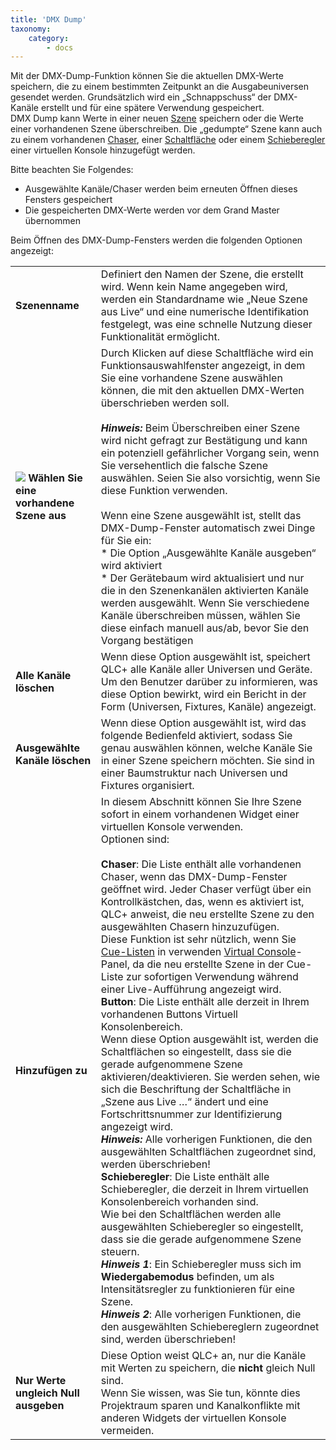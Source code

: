 ```yaml
---
title: 'DMX Dump'
taxonomy:
    category:
        - docs
---
```


Mit der DMX-Dump-Funktion können Sie die aktuellen DMX-Werte speichern, die zu einem bestimmten Zeitpunkt an die Ausgabeuniversen gesendet werden. Grundsätzlich wird ein „Schnappschuss“ der DMX-Kanäle erstellt und für eine spätere Verwendung gespeichert.  
DMX Dump kann Werte in einer neuen [Szene](/basics/glossary-and-concepts#szene) speichern oder die Werte einer vorhandenen Szene überschreiben. Die „gedumpte“ Szene kann auch zu einem vorhandenen [Chaser](/basics/glossary-and-concepts#chaser), einer [Schaltfläche](/virtual-console/button) oder einem [Schieberegler](/virtual-console/slider) einer virtuellen Konsole hinzugefügt werden.  

Bitte beachten Sie Folgendes:

* Ausgewählte Kanäle/Chaser werden beim erneuten Öffnen dieses Fensters gespeichert
* Die gespeicherten DMX-Werte werden vor dem Grand Master übernommen

Beim Öffnen des DMX-Dump-Fensters werden die folgenden Optionen angezeigt:

| | |
| - | - |
| **Szenenname** | Definiert den Namen der Szene, die erstellt wird. Wenn kein Name angegeben wird, werden ein Standardname wie „Neue Szene aus Live“ und eine numerische Identifikation festgelegt, was eine schnelle Nutzung dieser Funktionalität ermöglicht. |
| ![](/basics/scene.png) **Wählen Sie eine vorhandene Szene aus** | Durch Klicken auf diese Schaltfläche wird ein Funktionsauswahlfenster angezeigt, in dem Sie eine vorhandene Szene auswählen können, die mit den aktuellen DMX-Werten überschrieben werden soll.<br><br>***Hinweis:*** Beim Überschreiben einer Szene wird nicht gefragt zur Bestätigung und kann ein potenziell gefährlicher Vorgang sein, wenn Sie versehentlich die falsche Szene auswählen. Seien Sie also vorsichtig, wenn Sie diese Funktion verwenden.<br><br>Wenn eine Szene ausgewählt ist, stellt das DMX-Dump-Fenster automatisch zwei Dinge für Sie ein:<br>* Die Option „Ausgewählte Kanäle ausgeben“ wird aktiviert<br>* Der Gerätebaum wird aktualisiert und nur die in den Szenenkanälen aktivierten Kanäle werden ausgewählt. Wenn Sie verschiedene Kanäle überschreiben müssen, wählen Sie diese einfach manuell aus/ab, bevor Sie den Vorgang bestätigen<br>
| **Alle Kanäle löschen** | Wenn diese Option ausgewählt ist, speichert QLC+ alle Kanäle aller Universen und Geräte. Um den Benutzer darüber zu informieren, was diese Option bewirkt, wird ein Bericht in der Form (Universen, Fixtures, Kanäle) angezeigt. |
| **Ausgewählte Kanäle löschen** | Wenn diese Option ausgewählt ist, wird das folgende Bedienfeld aktiviert, sodass Sie genau auswählen können, welche Kanäle Sie in einer Szene speichern möchten. Sie sind in einer Baumstruktur nach Universen und Fixtures organisiert. |
| **Hinzufügen zu** | In diesem Abschnitt können Sie Ihre Szene sofort in einem vorhandenen Widget einer virtuellen Konsole verwenden.<br>Optionen sind:<br><br>**Chaser**: Die Liste enthält alle vorhandenen Chaser, wenn das DMX-Dump-Fenster geöffnet wird. Jeder Chaser verfügt über ein Kontrollkästchen, das, wenn es aktiviert ist, QLC+ anweist, die neu erstellte Szene zu den ausgewählten Chasern hinzuzufügen.<br>Diese Funktion ist sehr nützlich, wenn Sie [Cue-Listen](/virtual-console/cue-list) in verwenden [Virtual Console](/virtual-console)-Panel, da die neu erstellte Szene in der Cue-Liste zur sofortigen Verwendung während einer Live-Aufführung angezeigt wird.<br>**Button**: Die Liste enthält alle derzeit in Ihrem vorhandenen Buttons Virtuell Konsolenbereich.<br>Wenn diese Option ausgewählt ist, werden die Schaltflächen so eingestellt, dass sie die gerade aufgenommene Szene aktivieren/deaktivieren. Sie werden sehen, wie sich die Beschriftung der Schaltfläche in „Szene aus Live …“ ändert und eine Fortschrittsnummer zur Identifizierung angezeigt wird.<br>***Hinweis:*** Alle vorherigen Funktionen, die den ausgewählten Schaltflächen zugeordnet sind, werden überschrieben!<br> **Schieberegler**: Die Liste enthält alle Schieberegler, die derzeit in Ihrem virtuellen Konsolenbereich vorhanden sind.<br>Wie bei den Schaltflächen werden alle ausgewählten Schieberegler so eingestellt, dass sie die gerade aufgenommene Szene steuern.<br>***Hinweis 1***: Ein Schieberegler muss sich im **Wiedergabemodus** befinden, um als Intensitätsregler zu funktionieren für eine Szene.<br>***Hinweis 2***: Alle vorherigen Funktionen, die den ausgewählten Schiebereglern zugeordnet sind, werden überschrieben! |
| **Nur Werte ungleich Null ausgeben** | Diese Option weist QLC+ an, nur die Kanäle mit Werten zu speichern, die **nicht** gleich Null sind.<br>Wenn Sie wissen, was Sie tun, könnte dies Projektraum sparen und Kanalkonflikte mit anderen Widgets der virtuellen Konsole vermeiden. |